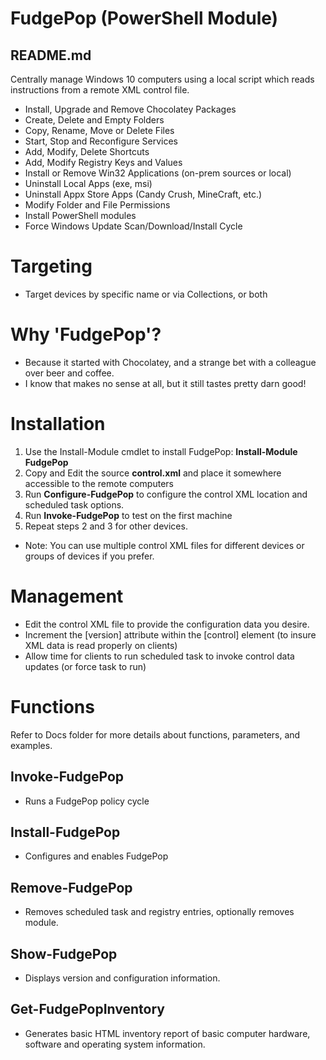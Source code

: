 # FudgePop (PowerShell Module)
## README.md

Centrally manage Windows 10 computers using a local script which reads instructions from a remote XML control file.

  * Install, Upgrade and Remove Chocolatey Packages
  * Create, Delete and Empty Folders
  * Copy, Rename, Move or Delete Files
  * Start, Stop and Reconfigure Services
  * Add, Modify, Delete Shortcuts
  * Add, Modify Registry Keys and Values
  * Install or Remove Win32 Applications (on-prem sources or local)
  * Uninstall Local Apps (exe, msi)
  * Uninstall Appx Store Apps (Candy Crush, MineCraft, etc.)
  * Modify Folder and File Permissions
  * Install PowerShell modules
  * Force Windows Update Scan/Download/Install Cycle

# Targeting

  * Target devices by specific name or via Collections, or both

# Why 'FudgePop'?

  * Because it started with Chocolatey, and a strange bet with a colleague over beer and coffee.
  * I know that makes no sense at all, but it still tastes pretty darn good!
  
# Installation

  1. Use the Install-Module cmdlet to install FudgePop: **Install-Module FudgePop**
  2. Copy and Edit the source **control.xml** and place it somewhere accessible to the remote computers
  3. Run **Configure-FudgePop** to configure the control XML location and scheduled task options.
  4. Run **Invoke-FudgePop** to test on the first machine
  5. Repeat steps 2 and 3 for other devices.
  
  * Note: You can use multiple control XML files for different devices or groups of devices if you prefer.

# Management

  * Edit the control XML file to provide the configuration data you desire.
  * Increment the [version] attribute within the [control] element (to insure XML data is read properly on clients)
  * Allow time for clients to run scheduled task to invoke control data updates (or force task to run)
  
# Functions

Refer to Docs folder for more details about functions, parameters, and examples.

## Invoke-FudgePop

  * Runs a FudgePop policy cycle

## Install-FudgePop

  * Configures and enables FudgePop

## Remove-FudgePop

  * Removes scheduled task and registry entries, optionally removes module.

## Show-FudgePop

  * Displays version and configuration information.

## Get-FudgePopInventory

  * Generates basic HTML inventory report of basic computer hardware, software and operating system information.


